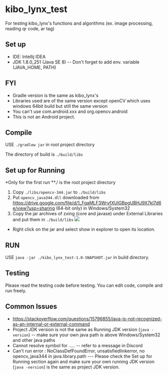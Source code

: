 # kibo_lynx_test
For testing kibo_lynx's functions and algorithms (ex. image processing, reading qr code, ar tag)

## Set up
- IDE: Intellij IDEA
- JDK 1.8.0_251 (Java SE 8) -- Don't forget to add env. variable (JAVA_HOME, PATH)

## FYI
- Gradle version is the same as kibo_lynx's
- Libraries used are of the same version except openCV which uses windows 64bit build but still the same version
- You can't use com.android.xxx and org.opencv.android
- This is not an Android project.

## Compile
USE `./gradlew jar` in root project directory

The directory of build is `./build/libs`

## Set up for Running
*Only for the first run **./ is the root project directory
1. Copy `./libs/opencv-344.jar` to `./build/libs`
2. Put `opencv_java344.dll` downloaded from https://drive.google.com/file/d/1_FgaMLF3WrvfXUlGBpgUBHJ9X7kl7d6e/view?usp=sharing (64-bit only)
in Windows/System32
3. Copy the jar archives of zxing (core and javase) under External Libraries and put them in `./build/libs`
![](https://media.discordapp.net/attachments/837771986469519401/838120259495657472/Screenshot_2021-05-02_012919.png?width=540&height=669)
- Right click on the jar and select show in explorer to open its location.

## RUN
USE `java -jar ./kibo_lynx_test-1.0-SNAPSHOT.jar` in build directory.

## Testing
Please read the testing code before testing. You can edit code, compile and run freely.

## Common Issues
- https://stackoverflow.com/questions/15796855/java-is-not-recognized-as-an-internal-or-external-command
- Project JDK version is not the same as Running JDK version (`java -version`) -- make sure your own java path is above Windows/System32 and other java paths
- Cannot resolve symbol for ..... -- refer to a message in Discord
- Can't run error : NoClassDefFoundError, unsatisfiedlinkerror, no opencv_java344 in java.library.path  --- Please check the Set up for Running section again and
make sure your own running JDK version (`java -version`) is the same as project JDK version.
